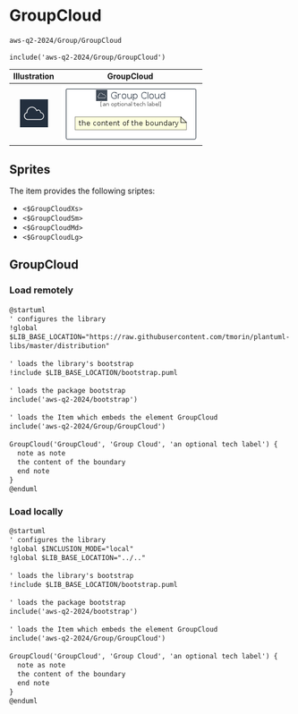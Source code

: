 # GroupCloud


```text
aws-q2-2024/Group/GroupCloud
```

```text
include('aws-q2-2024/Group/GroupCloud')
```



| Illustration | GroupCloud |
| :---: | :---: |
| ![illustration for Illustration](../../aws-q2-2024/Resource/GroupIcons/Cloud.png) | ![illustration for GroupCloud](../../aws-q2-2024/Group/GroupCloud.Local.png) |



## Sprites
The item provides the following sriptes:

- `<$GroupCloudXs>`
- `<$GroupCloudSm>`
- `<$GroupCloudMd>`
- `<$GroupCloudLg>`





## GroupCloud

### Load remotely
```plantuml
@startuml
' configures the library
!global $LIB_BASE_LOCATION="https://raw.githubusercontent.com/tmorin/plantuml-libs/master/distribution"

' loads the library's bootstrap
!include $LIB_BASE_LOCATION/bootstrap.puml

' loads the package bootstrap
include('aws-q2-2024/bootstrap')

' loads the Item which embeds the element GroupCloud
include('aws-q2-2024/Group/GroupCloud')

GroupCloud('GroupCloud', 'Group Cloud', 'an optional tech label') {
  note as note
  the content of the boundary
  end note
}
@enduml
```

### Load locally
```plantuml
@startuml
' configures the library
!global $INCLUSION_MODE="local"
!global $LIB_BASE_LOCATION="../.."

' loads the library's bootstrap
!include $LIB_BASE_LOCATION/bootstrap.puml

' loads the package bootstrap
include('aws-q2-2024/bootstrap')

' loads the Item which embeds the element GroupCloud
include('aws-q2-2024/Group/GroupCloud')

GroupCloud('GroupCloud', 'Group Cloud', 'an optional tech label') {
  note as note
  the content of the boundary
  end note
}
@enduml
```

